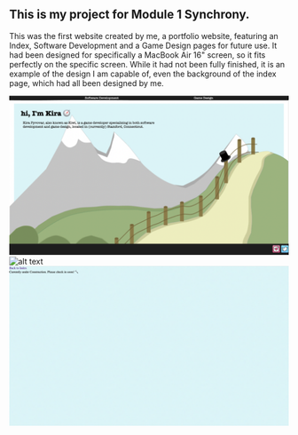 ## This is my project for Module 1 Synchrony.

This was the first website created by me, a portfolio website, featuring an Index, Software Development and a Game Design pages for future use. It had been designed for specifically a MacBook Air 16" screen, so it fits perfectly on the specific screen. While it had not been fully finished, it is an example of the design I am capable of, even the background of the index page, which had all been designed by me.

![alt text](https://github.com/kpyvovar/Skills-Academy-Module-1/blob/main/Index.png?raw=true)
![alt text](https://user-images.githubusercontent.com/98356908/153952455-58322dcb-a633-4e59-9b91-a052796a729e.png)
![alt text](https://github.com/kpyvovar/Skills-Academy-Module-1/blob/main/Game%20Des%20Page.png?raw=true)
